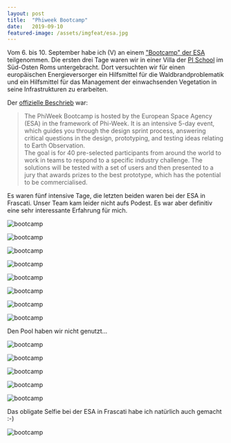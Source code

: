 ```yaml
---
layout: post
title:  "Phiweek Bootcamp"
date:   2019-09-10
featured-image: /assets/imgfeat/esa.jpg
---
```


Vom 6. bis 10. September habe ich (V) an einem ["Bootcamp" der ESA](http://phiweekbootcamp.space/#primary) teilgenommen. Die ersten drei Tage waren wir in einer Villa der [PI School](https://picampus-school.com/) im Süd-Osten Roms untergebracht.
Dort versuchten wir für einen europäischen Energieversorger ein Hilfsmittel für die Waldbrandproblematik und ein Hilfsmittel für das Management der einwachsenden Vegetation in seine Infrastrukturen zu erarbeiten.

Der [offizielle Beschrieb](http://phiweekbootcamp.space/) war:   
>The PhiWeek Bootcamp is hosted by the European Space Agency (ESA) in the framework of Phi-Week. It is an intensive 5-day event, which guides you through the design sprint process, answering critical questions in the design, prototyping, and testing ideas relating to Earth Observation.   
>The goal is for 40 pre-selected participants from around the world to work in teams to respond to a specific industry challenge. The solutions will be tested with a set of users and then presented to a jury that awards prizes to the best prototype, which has the potential to be commercialised.   
  
Es waren fünf intensive Tage, die letzten beiden waren bei der ESA in Frascati.
Unser Team kam leider nicht aufs Podest. Es war aber definitiv eine sehr interessante Erfahrung für mich.

![bootcamp]({{site.baseurl}}/assets/img/03_esa/bootcamp_00.jpg)

![bootcamp]({{site.baseurl}}/assets/img/03_esa/bootcamp_01.jpg)

![bootcamp]({{site.baseurl}}/assets/img/03_esa/bootcamp_02.jpg)

![bootcamp]({{site.baseurl}}/assets/img/03_esa/bootcamp_03.jpg)

![bootcamp]({{site.baseurl}}/assets/img/03_esa/bootcamp_04.jpg)

![bootcamp]({{site.baseurl}}/assets/img/03_esa/bootcamp_05.jpg)

![bootcamp]({{site.baseurl}}/assets/img/03_esa/bootcamp_06.jpg)

![bootcamp]({{site.baseurl}}/assets/img/03_esa/bootcamp_07.jpg)

Den Pool haben wir nicht genutzt...

![bootcamp]({{site.baseurl}}/assets/img/03_esa/bootcamp_notimeforpooltime.jpg)

![bootcamp]({{site.baseurl}}/assets/img/03_esa/bootcamp_08.jpg)

![bootcamp]({{site.baseurl}}/assets/img/03_esa/bootcamp_09.jpg)

![bootcamp]({{site.baseurl}}/assets/img/03_esa/bootcamp_10.jpg)

![bootcamp]({{site.baseurl}}/assets/img/03_esa/bootcamp_pizza.jpg)

Das obligate Selfie bei der ESA in Frascati habe ich natürlich auch gemacht :-)

![bootcamp]({{site.baseurl}}/assets/img/03_esa/bootcamp_end.jpg)